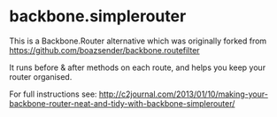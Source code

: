 backbone.simplerouter
=====================

This is a Backbone.Router alternative which was originally forked from
https://github.com/boazsender/backbone.routefilter

It runs before & after methods on each route, and helps you keep your
router organised.

For full instructions see:
http://c2journal.com/2013/01/10/making-your-backbone-router-neat-and-tidy-with-backbone-simplerouter/